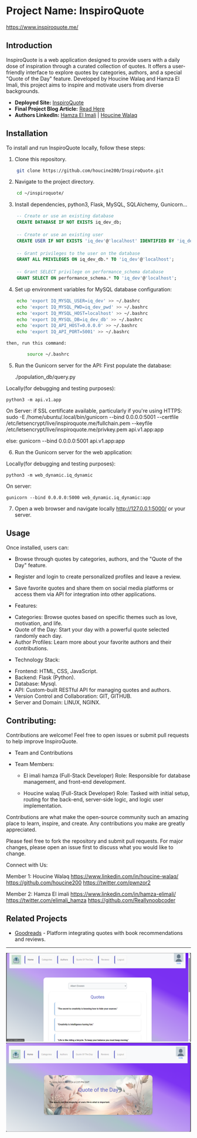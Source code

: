 # Project Name: InspiroQuote

https://www.inspiroquote.me/

## Introduction
InspiroQuote is a web application designed to provide users with a daily dose of inspiration through a curated collection of quotes. It offers a user-friendly interface to explore quotes by categories, authors, and a special "Quote of the Day" feature. Developed by Houcine Walaq and Hamza El Imali, this project aims to inspire and motivate users from diverse backgrounds.

- **Deployed Site:** [InspiroQuote](https://www.inspiroquote.me)
- **Final Project Blog Article:** [Read Here](https://www.inspiroquote.com/blog)
- **Authors LinkedIn:** [Hamza El Imali](https://www.linkedin.com/in/hamza-elimali/) | [Houcine Walaq](https://www.linkedin.com/in/houcine-walaq/)


## Installation
To install and run InspiroQuote locally, follow these steps:
1. Clone this repository.
```bash
    git clone https://github.com/houcine200/InspiroQuote.git
```
2. Navigate to the project directory.
```bash
    cd ~/inspiroquote/
```
3. Install dependencies, python3, Flask, MySQL, SQLAlchemy, Gunicorn...
```sql
    -- Create or use an existing database
    CREATE DATABASE IF NOT EXISTS iq_dev_db;

    -- Create or use an existing user
    CREATE USER IF NOT EXISTS 'iq_dev'@'localhost' IDENTIFIED BY 'iq_dev_pwd';

    -- Grant privileges to the user on the database
    GRANT ALL PRIVILEGES ON iq_dev_db.* TO 'iq_dev'@'localhost';

    -- Grant SELECT privilege on performance_schema database
    GRANT SELECT ON performance_schema.* TO 'iq_dev'@'localhost';
```

4. Set up environment variables for MySQL database configuration:
```bash
    echo 'export IQ_MYSQL_USER=iq_dev' >> ~/.bashrc
    echo 'export IQ_MYSQL_PWD=iq_dev_pwd' >> ~/.bashrc
    echo 'export IQ_MYSQL_HOST=localhost' >> ~/.bashrc
    echo 'export IQ_MYSQL_DB=iq_dev_db' >> ~/.bashrc
    echo 'export IQ_API_HOST=0.0.0.0' >> ~/.bashrc
    echo 'export IQ_API_PORT=5001' >> ~/.bashrc
```
    then, run this command:
```bash
        source ~/.bashrc
```

5. Run the Gunicorn server for the API:
First populate the database:

    ./population_db/query.py


Locally(for debugging and testing purposes):

    python3 -m api.v1.app

On Server:
if SSL certificate available, particularly if you're using HTTPS:
    sudo -E /home/ubuntu/.local/bin/gunicorn --bind 0.0.0.0:5001 --certfile /etc/letsencrypt/live/inspiroquote.me/fullchain.pem --keyfile /etc/letsencrypt/live/inspiroquote.me/privkey.pem api.v1.app:app

else:
    gunicorn --bind 0.0.0.0:5001 api.v1.app:app

6. Run the Gunicorn server for the web application:

Locally(for debugging and testing purposes):

    python3 -m web_dynamic.iq_dynamic

On server:

    gunicorn --bind 0.0.0.0:5000 web_dynamic.iq_dynamic:app

7. Open a web browser and navigate locally http://127.0.0.1:5000/ or your server.


## Usage
Once installed, users can:
- Browse through quotes by categories, authors, and the "Quote of the Day" feature.
- Register and login to create personalized profiles and leave a review.
- Save favorite quotes and share them on social media platforms or access them via API for integration into other applications.

- Features:

* Categories: Browse quotes based on specific themes such as love, motivation, and life.
* Quote of the Day: Start your day with a powerful quote selected randomly each day.
* Author Profiles: Learn more about your favorite authors and their contributions.


- Technology Stack:

* Frontend: HTML, CSS, JavaScript.
* Backend: Flask (Python).
* Database: Mysql.
* API: Custom-built RESTful API for managing quotes and authors.
* Version Control and Collaboration: GIT, GITHUB.
* Server and Domain: LINUX, NGINX.

## Contributing:

Contributions are welcome! Feel free to open issues or submit pull requests to help improve InspiroQuote.

- Team and Contributions

* Team Members:
    * El imali hamza (Full-Stack Developer)
    Role:
        Responsible for database management, and front-end development.
    
    * Houcine walaq (Full-Stack Developer)
    Role:
        Tasked with initial setup, routing for the back-end, server-side logic, and logic user implementation.

Contributions are what make the open-source community such an amazing place to learn, inspire, and create. Any contributions you make are greatly appreciated.

Please feel free to fork the repository and submit pull requests. For major changes, please open an issue first to discuss what you would like to change.

Connect with Us:

Member 1: Houcine Walaq
https://www.linkedin.com/in/houcine-walaq/
https://github.com/houcine200
https://twitter.com/pwnzor2


Member 2: Hamza El imali
https://www.linkedin.com/in/hamza-elimali/
https://twitter.com/elimali_hamza
https://github.com/Reallynoobcoder


## Related Projects

- [Goodreads](https://www.goodreads.com) - Platform integrating quotes with book recommendations and reviews.

---

![InspiroQuote Author Quotes](https://github.com/houcine200/houcine200.github.io/blob/main/kola_Authors_quotes.png)
![InspiroQuote Quote of the Day](https://github.com/houcine200/houcine200.github.io/blob/main/kola_quote_of_the_day.png)

